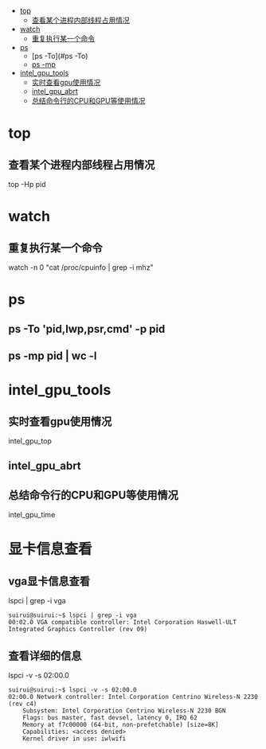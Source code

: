 <!-- GFM-TOC -->
* [top](#top)
    * [查看某个进程内部线程占用情况](#查看某个进程内部线程占用情况)
* [watch](#watch)
    * [重复执行某一个命令](#重复执行某一个命令)
* [ps](#ps)
    * [ps -To](#ps -To)
    * [ps -mp](#开机检测程序)
* [intel_gpu_tools](#intel_gpu_tools)
    * [实时查看gpu使用情况](#实时查看gpu使用情况)
    * [intel_gpu_abrt](#intel_gpu_abrt)
    * [总结命令行的CPU和GPU等使用情况](#总结命令行的CPU和GPU等使用情况)
<!-- GFM-TOC -->

# top

## 查看某个进程内部线程占用情况

top -Hp pid

# watch 

## 重复执行某一个命令
watch -n 0 "cat /proc/cpuinfo | grep -i mhz"


# ps
## ps -To 'pid,lwp,psr,cmd' -p pid
## ps -mp pid | wc -l

# intel_gpu_tools
## 实时查看gpu使用情况
intel_gpu_top

## intel_gpu_abrt

## 总结命令行的CPU和GPU等使用情况
intel_gpu_time

# 显卡信息查看

## vga显卡信息查看
lspci | grep -i vga 

```
suirui@suirui:~$ lspci | grep -i vga
00:02.0 VGA compatible controller: Intel Corporation Haswell-ULT Integrated Graphics Controller (rev 09)
```

## 查看详细的信息
lspci -v -s 02:00.0

```
suirui@suirui:~$ lspci -v -s 02:00.0
02:00.0 Network controller: Intel Corporation Centrino Wireless-N 2230 (rev c4)
    Subsystem: Intel Corporation Centrino Wireless-N 2230 BGN
    Flags: bus master, fast devsel, latency 0, IRQ 62
    Memory at f7c00000 (64-bit, non-prefetchable) [size=8K]
    Capabilities: <access denied>
    Kernel driver in use: iwlwifi
```